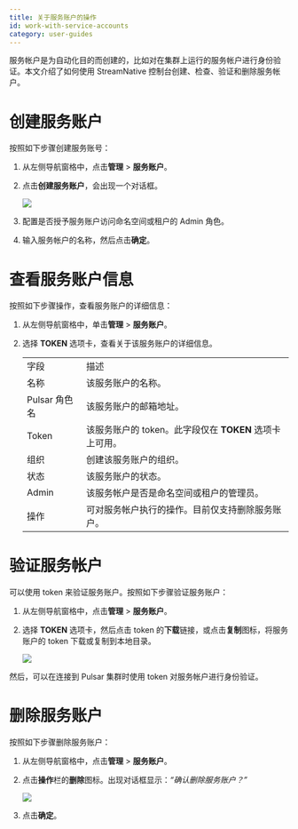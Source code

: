 ```yaml
---
title: 关于服务账户的操作
id: work-with-service-accounts
category: user-guides
---
```


服务帐户是为自动化目的而创建的，比如对在集群上运行的服务帐户进行身份验证。本文介绍了如何使用 StreamNative 控制台创建、检查、验证和删除服务帐户。

# 创建服务账户

按照如下步骤创建服务账号：

1. 从左侧导航窗格中，点击**管理** > **服务账户**。

2. 点击**创建服务账户**，会出现一个对话框。
   
   ![](../../image/create-service-account.png)

3. 配置是否授予服务账户访问命名空间或租户的 Admin 角色。

4. 输入服务帐户的名称，然后点击**确定**。

# 查看服务账户信息 

按照如下步骤操作，查看服务账户的详细信息：

1. 从左侧导航窗格中，单击**管理** > **服务账户**。

2. 选择 **TOKEN** 选项卡，查看关于该服务账户的详细信息。

    <table>
    <tr>
    <td>
    字段
    </td>
    <td>描述
    </td>
    </tr>
    <tr>
    <td>名称
    </td>
    <td>该服务账户的名称。
    </td>
    </tr>
    <tr>
    <td>Pulsar 角色名 
    </td>
    <td>该服务账户的邮箱地址。 
    </td>
    </tr>
    <tr>
    <td>Token
    </td>
    <td>该服务账户的 token。此字段仅在 <strong>TOKEN</strong> 选项卡上可用。
    </td>
    </tr>
    <tr>
    <td>组织
    </td>
    <td>创建该服务账户的组织。
    </td>
    </tr>
    <tr>
    <td>状态
    </td>
    <td>该服务账户的状态。
    </td>
    </tr>
    <tr>
    <td>Admin
    </td>
    <td>该服务帐户是否是命名空间或租户的管理员。
    </td>
    </tr>
    <tr>
    <td>操作
    </td>
    <td>可对服务帐户执行的操作。目前仅支持删除服务账户。
    </td>
    </tr>
    </table>

# 验证服务帐户

可以使用 token 来验证服务账户。按照如下步骤验证服务账户：

1. 从左侧导航窗格中，点击**管理** > **服务账户**。

2. 选择 **TOKEN** 选项卡，然后点击 token 的**下载**链接，或点击**复制**图标，将服务账户的 token 下载或复制到本地目录。

   ![](../../image/download-token.png)

然后，可以在连接到 Pulsar 集群时使用 token 对服务帐户进行身份验证。

# 删除服务账户

按照如下步骤删除服务账户：

1. 从左侧导航窗格中，点击**管理** > **服务账户**。

2. 点击**操作**栏的**删除**图标。出现对话框显示：*“确认删除服务账户？”*

   ![](../../image/delete-service-accounts.png)

3. 点击**确定**。

